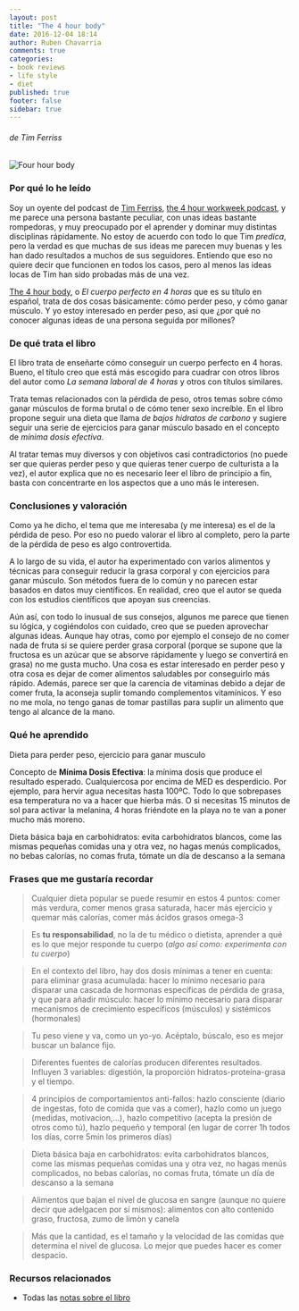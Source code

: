 ```yaml
---
layout: post
title: "The 4 hour body"
date: 2016-12-04 18:14
author: Ruben Chavarria
comments: true
categories: 
- book reviews
- life style
- diet
published: true
footer: false
sidebar: true
---
```


###### de Tim Ferriss

![Four hour body](https://raw.githubusercontent.com/rchavarria/blog-post-incubator/master/published-book-notes/img/4-hour-body-cover.jpeg)

### Por qué lo he leído

Soy un oyente del podcast de [Tim Ferriss], [the 4 hour workweek podcast], y me parece una persona bastante peculiar, con unas ideas bastante rompedoras, y muy preocupado por el aprender y dominar muy distintas disciplinas rápidamente. No estoy de acuerdo con todo lo que Tim *predica*, pero la verdad es que muchas de sus ideas me parecen muy buenas y les han dado resultados a muchos de sus seguidores. Entiendo que eso no quiere decir que funcionen en todos los casos, pero al menos las ideas locas de Tim han sido probadas más de una vez.

[The 4 hour body], o *El cuerpo perfecto en 4 horas* que es su título en español, trata de dos cosas básicamente: cómo perder peso, y cómo ganar músculo. Y yo estoy interesado en perder peso, asi que ¿por qué no conocer algunas ideas de una persona seguida por millones?

<!-- more -->

### De qué trata el libro

El libro trata de enseñarte cómo conseguir un cuerpo perfecto en 4 horas. Bueno, el título creo que está más escogido para cuadrar con otros libros del autor como *La semana laboral de 4 horas* y otros con títulos similares.

Trata temas relacionados con la pérdida de peso, otros temas sobre cómo ganar músculos de forma brutal o de cómo tener sexo increíble. En el libro propone seguir una dieta que llama *de bajos hidratos de carbono* y sugiere seguir una serie de ejercicios para ganar músculo basado en el concepto de *mínima dosis efectiva*. 

Al tratar temas muy diversos y con objetivos casi contradictorios (no puede ser que quieras perder peso y que quieras tener cuerpo de culturista a la vez), el autor explica que no es necesario leer el libro de principio a fin, basta con concentrarte en los aspectos que a uno más le interesen.

### Conclusiones y valoración

Como ya he dicho, el tema que me interesaba (y me interesa) es el de la pérdida de peso. Por eso no puedo valorar el libro al completo, pero la parte de la pérdida de peso es algo controvertida.

A lo largo de su vida, el autor ha experimentado con varios alimentos y técnicas para conseguir reducir la grasa corporal y con ejercicios para ganar músculo. Son métodos fuera de lo común y no parecen estar basados en datos muy científicos. En realidad, creo que el autor se queda con los estudios científicos que apoyan sus creencias.

Aún así, con todo lo inusual de sus consejos, algunos me parece que tienen su lógica, y cogiéndolos con cuidado, creo que se pueden aprovechar algunas ideas. Aunque hay otras, como por ejemplo el consejo de no comer nada de fruta si se quiere perder grasa corporal (porque se supone que la fructosa es un azúcar que se absorve rápidamente y luego se convertirá en grasa) no me gusta mucho. Una cosa es estar interesado en perder peso y otra cosa es dejar de comer alimentos saludables por conseguirlo más rápido. Además, parece ser que la carencia de vitaminas debido a dejar de comer fruta, la aconseja suplir tomando complementos vitamínicos. Y eso no me mola, no tengo ganas de tomar pastillas para suplir un alimento que tengo al alcance de la mano.

### Qué he aprendido

Dieta para perder peso, ejercicio para ganar musculo

Concepto de **Mínima Dosis Efectiva**: la mínima dosis que produce el resultado esperado. Cualquiercosa por encima de MED es desperdicio. Por ejemplo, para hervir agua necesitas hasta 100ºC. Todo lo que sobrepases esa temperatura no va a hacer que hierba más. O si necesitas 15 minutos de sol para activar la melanina, 4 horas friéndote en la playa no te van a poner mucho más moreno.

Dieta básica baja en carbohidratos: evita carbohidratos blancos, come las mismas pequeñas comidas una y otra vez, no hagas menús complicados, no bebas calorías, no comas fruta, tómate un día de descanso a la semana

### Frases que me gustaría recordar

> Cualquier dieta popular se puede resumir en estos 4 puntos: comer más verdura, comer menos grasa saturada, hacer más ejercicio y quemar más calorías, comer más ácidos grasos omega-3

<!-- more -->

> Es **tu responsabilidad**, no la de tu médico o dietista, aprender a qué es lo que mejor responde tu cuerpo (*algo así como: experimenta con tu cuerpo*)

<!-- more -->

> En el contexto del libro, hay dos dosis mínimas a tener en cuenta: para eliminar grasa acumulada: hacer lo mínimo necesario para disparar una cascada de hormonas específicas de pérdida de grasa, y que para añadir músculo: hacer lo mínimo necesario para disparar mecanismos de crecimiento específicos (músculos) y sistémicos (hormonales)

<!-- more -->

> Tu peso viene y va, como un yo-yo. Acéptalo, búscalo, eso es mejor buscar un balance fijo.

<!-- more -->

> Diferentes fuentes de calorías producen diferentes resultados. Influyen 3 variables: digestión, la proporción hidratos-proteína-grasa y el tiempo.

<!-- more -->

> 4 principios de comportamientos anti-fallos: hazlo consciente (diario de ingestas, foto de comida que vas a comer), hazlo como un juego (medidas, motivacion,...), hazlo competitivo (acepta la presión de otros como tú), hazlo pequeño y temporal (en lugar de correr 1h todos los días, corre 5min los primeros días)

<!-- more -->

> Dieta básica baja en carbohidratos: evita carbohidratos blancos, come las mismas pequeñas comidas una y otra vez, no hagas menús complicados, no bebas calorías, no comas fruta, tómate un día de descanso a la semana

<!-- more -->

> Alimentos que bajan el nivel de glucosa en sangre (aunque no quiere decir que adelgacen por sí mismos): alimentos con alto contenido graso, fructosa, zumo de limòn y canela

<!-- more -->

> Más que la cantidad, es el tamaño y la velocidad de las comidas que determina el nivel de glucosa. Lo mejor que puedes hacer es comer despacio.

### Recursos relacionados

- Todas las [notas sobre el libro]

[notas sobre el libro]: https://github.com/rchavarria/blog-post-incubator/blob/master/published-book-notes/4-hour-body-by-tim-ferriss.markdown
[Tim Ferriss]: http://fourhourworkweek.com/about/
[the 4 hour workweek podcast]: http://fourhourworkweek.com/podcast/
[The 4 hour body]: https://github.com/rchavarria/blog-post-incubator/blob/master/published-book-notes/4-hour-body-by-tim-ferriss.markdown

